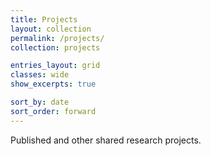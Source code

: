 ```yaml
---
title: Projects
layout: collection
permalink: /projects/
collection: projects

entries_layout: grid
classes: wide
show_excerpts: true

sort_by: date
sort_order: forward
---
```


Published and other shared research projects.